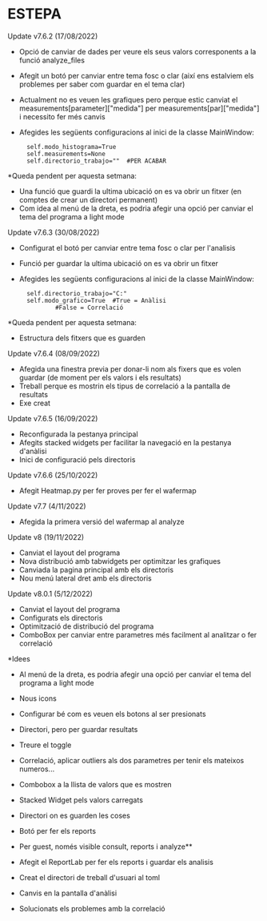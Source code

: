 # ESTEPA

Update v7.6.2 (17/08/2022)

- Opció de canviar de dades per veure els seus valors corresponents a la funció analyze_files
- Afegit un botó per canviar entre tema fosc o clar (així ens estalviem els problemes per saber com guardar en el tema clar)
- Actualment no es veuen les grafiques pero perque estic canviat el measurements[parameter]["medida"] per measurements[par]["medida"] i necessito fer més canvis
- Afegides les següents configuracions al inici de la classe MainWindow:
	 
        self.modo_histograma=True
        self.measurements=None
        self.directorio_trabajo=""  #PER ACABAR 


*Queda pendent per aquesta setmana:

- Una funció que guardi la ultima ubicació on es va obrir un fitxer (en comptes de crear un directori permanent)
- Com idea al menú de la dreta, es podria afegir una opció per canviar el tema del programa a light mode


Update v7.6.3 (30/08/2022)

- Configurat el botó per canviar entre tema fosc o clar per l'analisis
- Funció per guardar la ultima ubicació on es va obrir un fitxer

- Afegides les següents configuracions al inici de la classe MainWindow:
	 

        self.directorio_trabajo="C:"
        self.modo_grafico=True  #True = Anàlisi 
				#False = Correlació

*Queda pendent per aquesta setmana:

- Estructura dels fitxers que es guarden

Update v7.6.4 (08/09/2022)

- Afegida una finestra previa per donar-li nom als fixers que es volen guardar (de moment per els valors i els resultats)
- Treball perque es mostrin els tipus de correlació a la pantalla de resultats
- Exe creat


Update v7.6.5 (16/09/2022)

- Reconfigurada la pestanya principal
- Afegits stacked widgets per facilitar la navegació en la pestanya d'anàlisi
- Inici de configuració pels directoris


Update v7.6.6 (25/10/2022)

- Afegit Heatmap.py per fer proves per fer el wafermap

Update v7.7 (4/11/2022)

- Afegida la primera versió del wafermap al analyze

Update v8 (19/11/2022)

- Canviat el layout del programa
- Nova distribució amb tabwidgets per optimitzar les grafiques
- Canviada la pagina principal amb els directoris
- Nou menú lateral dret amb els directoris


Update v8.0.1 (5/12/2022)

- Canviat el layout del programa
- Configurats els directoris
- Optimització de distribució del programa
- ComboBox per canviar entre parametres més facilment al analitzar o fer correlació




*Idees

- Al menú de la dreta, es podria afegir una opció per canviar el tema del programa a light mode
- Nous icons
- Configurar bé com es veuen els botons al ser presionats
- Directori, pero per guardar resultats
- Treure el toggle


- Correlació, aplicar outliers als dos parametres per tenir els mateixos numeros...
- Combobox a la llista de valors que es mostren
- Stacked Widget pels valors carregats
- Directori on es guarden les coses

- Botó per fer els reports

- Per guest, només visible consult, reports i analyze**




- Afegit el ReportLab per fer els reports i guardar els analisis
- Creat el directori de treball d'usuari al toml
- Canvis en la pantalla d'anàlisi
- Solucionats els problemes amb la correlació
